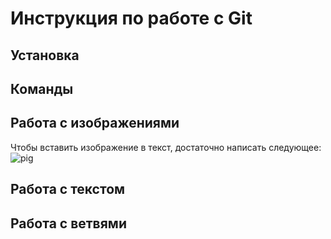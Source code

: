 # Инструкция по работе с Git

## Установка

## Команды

## Работа с изображениями
Чтобы вставить изображение в текст, достаточно написать следующее:
![pig](pig.jpg)
## Работа с текстом 

## Работа с ветвями